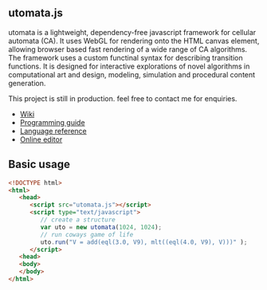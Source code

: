 
## utomata.js

utomata is a lightweight, dependency-free javascript framework for cellular automata (CA). It uses WebGL for rendering onto the HTML canvas element, allowing browser based fast rendering of a wide range of CA algorithms. The framework uses a custom functinal syntax for describing transition functions. It is designed for interactive explorations of novel algorithms in computational art and design, modeling, simulation and procedural content generation.

This project is still in production. feel free to contact me for enquiries. 

* [Wiki](https://github.com/soogbet/utomata.js/wiki)
* [Programming guide](https://github.com/soogbet/utomata.js/wiki/Programming-guide)
* [Language reference](https://github.com/soogbet/utomata.js/wiki/Language-reference)
* [Online editor](http://labofbabel.org/utomata)

## Basic usage

```html
<!DOCTYPE html>
<html>
   <head>
      <script src="utomata.js"></script>
      <script type="text/javascript">
         // create a structure
         var uto = new utomata(1024, 1024);
         // run coways game of life
         uto.run("V = add(eql(3.0, V9), mlt((eql(4.0, V9), V)))" );
      </script>
   <head>
   <body>
   </body>
</html>
```
